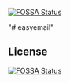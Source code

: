 [![FOSSA Status](https://app.fossa.io/api/projects/git%2Bgithub.com%2Fxjj1%2Feasyemail.svg?type=shield)](https://app.fossa.io/projects/git%2Bgithub.com%2Fxjj1%2Feasyemail?ref=badge_shield)

"# easyemail" 


## License
[![FOSSA Status](https://app.fossa.io/api/projects/git%2Bgithub.com%2Fxjj1%2Feasyemail.svg?type=large)](https://app.fossa.io/projects/git%2Bgithub.com%2Fxjj1%2Feasyemail?ref=badge_large)